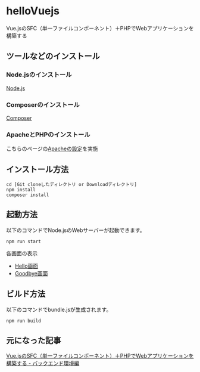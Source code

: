 # helloVuejs
Vue.jsのSFC（単一ファイルコンポーネント）＋PHPでWebアプリケーションを構築する

## ツールなどのインストール

### Node.jsのインストール

[Node.js](https://nodejs.org/ja/)

### Composerのインストール

[Composer](https://getcomposer.org/)

### ApacheとPHPのインストール

こちらのページの[Apacheの設定](https://qiita.com/ison12/items/364cf5341651dd385ea3#xampp%E3%81%AE%E3%82%A4%E3%83%B3%E3%82%B9%E3%83%88%E3%83%BC%E3%83%AB)を実施

## インストール方法

    cd [Git cloneしたディレクトリ or Downloadディレクトリ]
    npm install
    composer install

## 起動方法

以下のコマンドでNode.jsのWebサーバーが起動できます。

    npm run start

各画面の表示

- [Hello画面](http://localhost:8080/hello-vuejs/hello)
- [Goodbye画面](http://localhost:8080/hello-vuejs/goodbye)

## ビルド方法

以下のコマンドでbundle.jsが生成されます。

    npm run build

## 元になった記事
[Vue.jsのSFC（単一ファイルコンポーネント）＋PHPでWebアプリケーションを構築する - バックエンド環境編](https://qiita.com/ison12/items/364cf5341651dd385ea3)